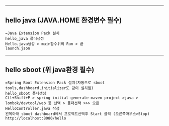 --------------------------------------------------------------------------------------
hello java (JAVA.HOME 환경변수 필수)
---
	=Java Extension Pack 설치
	hello_java 폴더생성
	Hello.java생성 > main함수위의 Run > 끝
	launch.json

--------------------------------------------------------------------------------------
hello sboot (위 java환경 필수)
---
	=Spring Boot Extension Pack 설치(자동으로 sboot tools,dashboard,initializer도 같이 설치됨)
	hello_sboot 폴더생성
	Ctl+Shift+P > spring initial generate maven project >java > lombok/devtool/web 등 선택 > 폴더선택 >>> 오픈
	HelloController.java 작성 
	왼쪽아래 sboot dashboard에서 프로젝트선택후 Start 클릭 (오른쪽마우스>Stop)
	http://localhost:8080/hello
